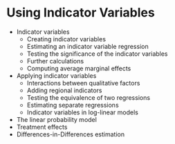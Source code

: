 # Using Indicator Variables

- Indicator variables
  - Creating indicator variables
  - Estimating an indicator variable regression
  - Testing the significance of the indicator variables
  - Further calculations
  - Computing average marginal effects
- Applying indicator variables
  - Interactions between qualitative factors
  - Adding regional indicators
  - Testing the equivalence of two regressions
  - Estimating separate regressions
  - Indicator variables in log-linear models
- The linear probability model
- Treatment effects
- Differences-in-Differences estimation

